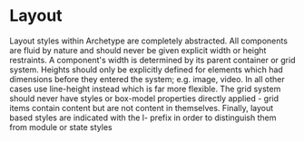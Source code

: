 # Layout

Layout styles within Archetype are completely abstracted. All components are fluid by nature and should never be given explicit width or height restraints. A component's width is determined by its parent container or grid system. Heights should only be explicitly defined for elements which had dimensions before they entered the system; e.g. image, video. In all other cases use line-height instead which is far more flexible. The grid system should never have styles or box-model properties directly applied - grid items contain content but are not content in themselves. Finally, layout based styles are indicated with the l- prefix in order to distinguish them from module or state styles 

